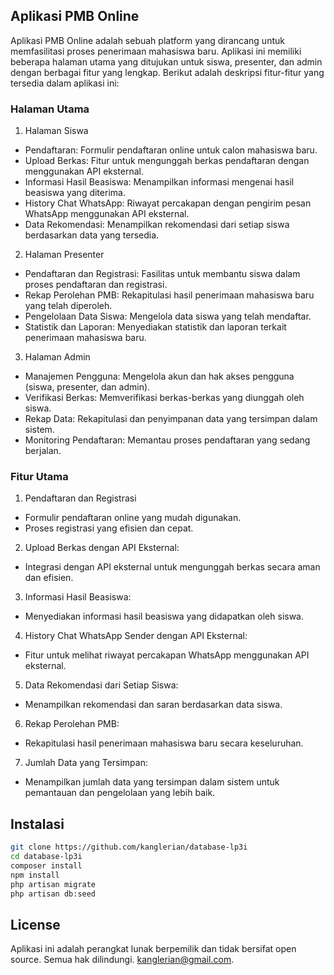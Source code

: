 ## Aplikasi PMB Online

Aplikasi PMB Online adalah sebuah platform yang dirancang untuk memfasilitasi proses penerimaan mahasiswa baru. Aplikasi ini memiliki beberapa halaman utama yang ditujukan untuk siswa, presenter, dan admin dengan berbagai fitur yang lengkap. Berikut adalah deskripsi fitur-fitur yang tersedia dalam aplikasi ini:

### Halaman Utama

1. Halaman Siswa

- Pendaftaran: Formulir pendaftaran online untuk calon mahasiswa baru.
- Upload Berkas: Fitur untuk mengunggah berkas pendaftaran dengan menggunakan API eksternal.
- Informasi Hasil Beasiswa: Menampilkan informasi mengenai hasil beasiswa yang diterima.
- History Chat WhatsApp: Riwayat percakapan dengan pengirim pesan WhatsApp menggunakan API eksternal.
- Data Rekomendasi: Menampilkan rekomendasi dari setiap siswa berdasarkan data yang tersedia.

2. Halaman Presenter

- Pendaftaran dan Registrasi: Fasilitas untuk membantu siswa dalam proses pendaftaran dan registrasi.
- Rekap Perolehan PMB: Rekapitulasi hasil penerimaan mahasiswa baru yang telah diperoleh.
- Pengelolaan Data Siswa: Mengelola data siswa yang telah mendaftar.
- Statistik dan Laporan: Menyediakan statistik dan laporan terkait penerimaan mahasiswa baru.
  
3. Halaman Admin

- Manajemen Pengguna: Mengelola akun dan hak akses pengguna (siswa, presenter, dan admin).
- Verifikasi Berkas: Memverifikasi berkas-berkas yang diunggah oleh siswa.
- Rekap Data: Rekapitulasi dan penyimpanan data yang tersimpan dalam sistem.
- Monitoring Pendaftaran: Memantau proses pendaftaran yang sedang berjalan.

### Fitur Utama

1. Pendaftaran dan Registrasi

- Formulir pendaftaran online yang mudah digunakan.
- Proses registrasi yang efisien dan cepat.

2. Upload Berkas dengan API Eksternal:

- Integrasi dengan API eksternal untuk mengunggah berkas secara aman dan efisien.
  
3. Informasi Hasil Beasiswa:

- Menyediakan informasi hasil beasiswa yang didapatkan oleh siswa.

4. History Chat WhatsApp Sender dengan API Eksternal:

- Fitur untuk melihat riwayat percakapan WhatsApp menggunakan API eksternal.
  
5. Data Rekomendasi dari Setiap Siswa:

- Menampilkan rekomendasi dan saran berdasarkan data siswa.
  
6. Rekap Perolehan PMB:

- Rekapitulasi hasil penerimaan mahasiswa baru secara keseluruhan.
  
7. Jumlah Data yang Tersimpan:

- Menampilkan jumlah data yang tersimpan dalam sistem untuk pemantauan dan pengelolaan yang lebih baik.


## Instalasi

```bash
git clone https://github.com/kanglerian/database-lp3i
cd database-lp3i
composer install
npm install
php artisan migrate
php artisan db:seed
```

## License

Aplikasi ini adalah perangkat lunak berpemilik dan tidak bersifat open source. Semua hak dilindungi. [kanglerian@gmail.com](mailto:kanglerian@gmail.com).
